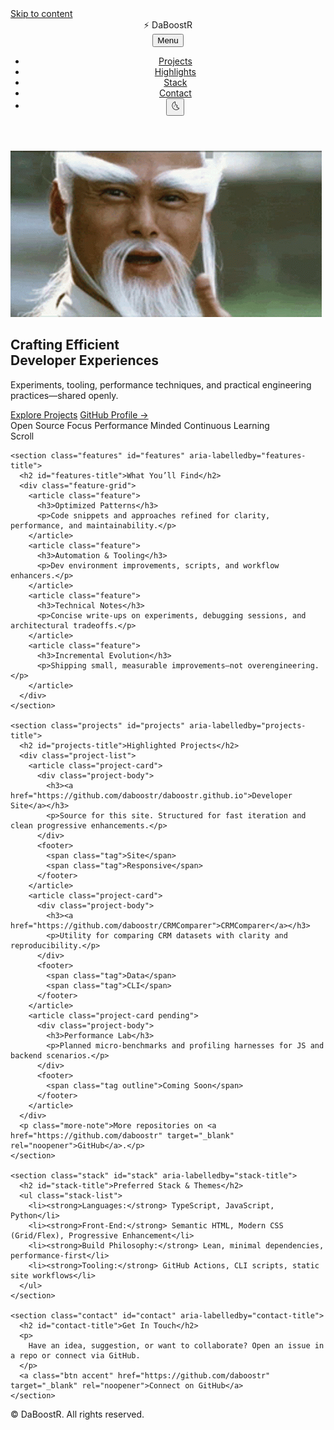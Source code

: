 <html lang="en" data-theme="dark">
<body>
  <a class="skip-link" href="#main">Skip to content</a>

  <header class="site-header" role="banner">
    <div class="brand">
      <span class="logo" aria-hidden="true">⚡</span>
      <span class="site-title">DaBoostR</span>
    </div>
    <nav class="main-nav" aria-label="Primary">
      <button class="nav-toggle" id="navToggle" aria-expanded="false" aria-controls="navMenu">
        <span class="bar"></span><span class="bar"></span><span class="bar"></span>
        <span class="sr-only">Menu</span>
      </button>
      <ul id="navMenu">
        <li><a href="#projects">Projects</a></li>
        <li><a href="#features">Highlights</a></li>
        <li><a href="#stack">Stack</a></li>
        <li><a href="#contact">Contact</a></li>
        <li>
          <button id="themeToggle" class="theme-toggle" aria-label="Toggle color theme">
            <span class="theme-icon" data-icon-light="🌞" data-icon-dark="🌜">🌜</span>
          </button>
        </li>
      </ul>
    </nav>
  </header>

  <main id="main">
    <section class="hero" id="hero">
      <div class="hero-media">
        <img
          src="assets/centerpiece.gif"
          alt="Animated character"
          class="hero-gif"
          decoding="async"
          fetchpriority="high"
        />
      </div>
      <div class="hero-content">
        <h1>
          Crafting <span class="accent">Efficient</span><br />
          Developer Experiences
        </h1>
        <p class="lead">
          Experiments, tooling, performance techniques, and practical engineering practices—shared openly.
        </p>
        <div class="cta-group">
          <a class="btn primary" href="#projects">Explore Projects</a>
            <a class="btn ghost" href="https://github.com/daboostr" target="_blank" rel="noopener">GitHub Profile →</a>
        </div>
        <div class="meta-badges" aria-label="Site traits">
          <span class="badge">Open Source Focus</span>
          <span class="badge">Performance Minded</span>
          <span class="badge">Continuous Learning</span>
        </div>
      </div>
      <div class="scroll-indicator" aria-hidden="true">
        <span>Scroll</span>
        <div class="mouse">
          <div class="wheel"></div>
        </div>
      </div>
    </section>

    <section class="features" id="features" aria-labelledby="features-title">
      <h2 id="features-title">What You’ll Find</h2>
      <div class="feature-grid">
        <article class="feature">
          <h3>Optimized Patterns</h3>
          <p>Code snippets and approaches refined for clarity, performance, and maintainability.</p>
        </article>
        <article class="feature">
          <h3>Automation & Tooling</h3>
          <p>Dev environment improvements, scripts, and workflow enhancers.</p>
        </article>
        <article class="feature">
          <h3>Technical Notes</h3>
          <p>Concise write‑ups on experiments, debugging sessions, and architectural tradeoffs.</p>
        </article>
        <article class="feature">
          <h3>Incremental Evolution</h3>
          <p>Shipping small, measurable improvements—not overengineering.</p>
        </article>
      </div>
    </section>

    <section class="projects" id="projects" aria-labelledby="projects-title">
      <h2 id="projects-title">Highlighted Projects</h2>
      <div class="project-list">
        <article class="project-card">
          <div class="project-body">
            <h3><a href="https://github.com/daboostr/daboostr.github.io">Developer Site</a></h3>
            <p>Source for this site. Structured for fast iteration and clean progressive enhancements.</p>
          </div>
          <footer>
            <span class="tag">Site</span>
            <span class="tag">Responsive</span>
          </footer>
        </article>
        <article class="project-card">
          <div class="project-body">
            <h3><a href="https://github.com/daboostr/CRMComparer">CRMComparer</a></h3>
            <p>Utility for comparing CRM datasets with clarity and reproducibility.</p>
          </div>
          <footer>
            <span class="tag">Data</span>
            <span class="tag">CLI</span>
          </footer>
        </article>
        <article class="project-card pending">
          <div class="project-body">
            <h3>Performance Lab</h3>
            <p>Planned micro-benchmarks and profiling harnesses for JS and backend scenarios.</p>
          </div>
          <footer>
            <span class="tag outline">Coming Soon</span>
          </footer>
        </article>
      </div>
      <p class="more-note">More repositories on <a href="https://github.com/daboostr" target="_blank" rel="noopener">GitHub</a>.</p>
    </section>

    <section class="stack" id="stack" aria-labelledby="stack-title">
      <h2 id="stack-title">Preferred Stack & Themes</h2>
      <ul class="stack-list">
        <li><strong>Languages:</strong> TypeScript, JavaScript, Python</li>
        <li><strong>Front-End:</strong> Semantic HTML, Modern CSS (Grid/Flex), Progressive Enhancement</li>
        <li><strong>Build Philosophy:</strong> Lean, minimal dependencies, performance-first</li>
        <li><strong>Tooling:</strong> GitHub Actions, CLI scripts, static site workflows</li>
      </ul>
    </section>

    <section class="contact" id="contact" aria-labelledby="contact-title">
      <h2 id="contact-title">Get In Touch</h2>
      <p>
        Have an idea, suggestion, or want to collaborate? Open an issue in a repo or connect via GitHub.
      </p>
      <a class="btn accent" href="https://github.com/daboostr" target="_blank" rel="noopener">Connect on GitHub</a>
    </section>
  </main>

  <footer class="site-footer">
    <p>&copy; <span id="year"></span> DaBoostR. All rights reserved.</p>
  </footer>

  <script>
  (function() {
    const root = document.documentElement;
    const themeToggle = document.getElementById('themeToggle');
    const themeIcon = document.querySelector('.theme-icon');
    const navToggle = document.getElementById('navToggle');
    const navMenu = document.getElementById('navMenu');
    const yearEl = document.getElementById('year');
    const THEME_KEY = 'site-theme';

    function setTheme(mode) {
      root.setAttribute('data-theme', mode);
      themeIcon.textContent = mode === 'light'
        ? themeIcon.dataset.iconLight
        : themeIcon.dataset.iconDark;
      try { localStorage.setItem(THEME_KEY, mode); } catch(_) {}
    }

    function initTheme() {
      let stored;
      try { stored = localStorage.getItem(THEME_KEY); } catch(_) {}
      if (stored) {
        setTheme(stored);
      } else {
        const prefersLight = window.matchMedia('(prefers-color-scheme: light)').matches;
        setTheme(prefersLight ? 'light' : 'dark');
      }
    }

    themeToggle?.addEventListener('click', () => {
      const current = root.getAttribute('data-theme');
      setTheme(current === 'dark' ? 'light' : 'dark');
    });

    navToggle?.addEventListener('click', () => {
      const expanded = navToggle.getAttribute('aria-expanded') === 'true';
      navToggle.setAttribute('aria-expanded', String(!expanded));
      navMenu.classList.toggle('open', !expanded);
    });

    document.addEventListener('click', (e) => {
      if (!navMenu.contains(e.target) && !navToggle.contains(e.target)) {
        if (navMenu.classList.contains('open')) {
          navMenu.classList.remove('open');
          navToggle.setAttribute('aria-expanded','false');
        }
      }
    });

    document.addEventListener('keydown', (e) => {
      if (e.key === 'Escape' && navMenu.classList.contains('open')) {
        navMenu.classList.remove('open');
        navToggle.setAttribute('aria-expanded','false');
        navToggle.focus();
      }
    });

    yearEl.textContent = new Date().getFullYear();
    initTheme();
  })();
  </script>
</body>
</html>
